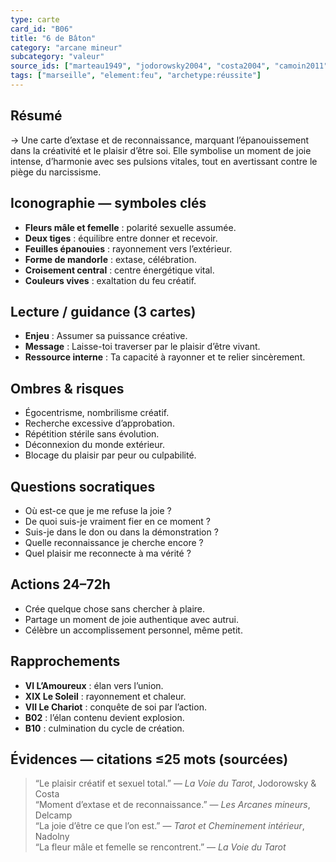```yaml
---
type: carte
card_id: "B06"
title: "6 de Bâton"
category: "arcane mineur"
subcategory: "valeur"
source_ids: ["marteau1949", "jodorowsky2004", "costa2004", "camoin2011", "bendov2013", "delcamp1984", "nadolny2020", "jung1935", "meditations_anonymes", "tarot_archetypal_journey"]
tags: ["marseille", "element:feu", "archetype:réussite"]
---
```


## Résumé
→ Une carte d’extase et de reconnaissance, marquant l’épanouissement dans la créativité et le plaisir d’être soi. Elle symbolise un moment de joie intense, d’harmonie avec ses pulsions vitales, tout en avertissant contre le piège du narcissisme.

## Iconographie — symboles clés
- **Fleurs mâle et femelle** : polarité sexuelle assumée.
- **Deux tiges** : équilibre entre donner et recevoir.
- **Feuilles épanouies** : rayonnement vers l’extérieur.
- **Forme de mandorle** : extase, célébration.
- **Croisement central** : centre énergétique vital.
- **Couleurs vives** : exaltation du feu créatif.

## Lecture / guidance (3 cartes)
- **Enjeu** : Assumer sa puissance créative.
- **Message** : Laisse-toi traverser par le plaisir d’être vivant.
- **Ressource interne** : Ta capacité à rayonner et te relier sincèrement.

## Ombres & risques
- Égocentrisme, nombrilisme créatif.
- Recherche excessive d’approbation.
- Répétition stérile sans évolution.
- Déconnexion du monde extérieur.
- Blocage du plaisir par peur ou culpabilité.

## Questions socratiques
- Où est-ce que je me refuse la joie ?
- De quoi suis-je vraiment fier en ce moment ?
- Suis-je dans le don ou dans la démonstration ?
- Quelle reconnaissance je cherche encore ?
- Quel plaisir me reconnecte à ma vérité ?

## Actions 24–72h
- Crée quelque chose sans chercher à plaire.
- Partage un moment de joie authentique avec autrui.
- Célèbre un accomplissement personnel, même petit.

## Rapprochements
- **VI L’Amoureux** : élan vers l’union.
- **XIX Le Soleil** : rayonnement et chaleur.
- **VII Le Chariot** : conquête de soi par l’action.
- **B02** : l’élan contenu devient explosion.
- **B10** : culmination du cycle de création.

## Évidences — citations ≤25 mots (sourcées)
> “Le plaisir créatif et sexuel total.” — *La Voie du Tarot*, Jodorowsky & Costa  
> “Moment d’extase et de reconnaissance.” — *Les Arcanes mineurs*, Delcamp  
> “La joie d’être ce que l’on est.” — *Tarot et Cheminement intérieur*, Nadolny  
> “La fleur mâle et femelle se rencontrent.” — *La Voie du Tarot*